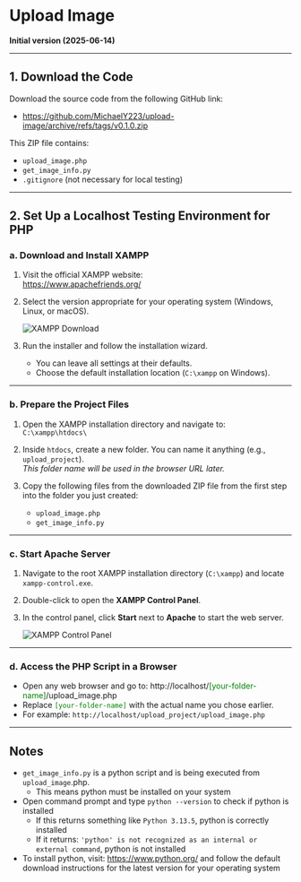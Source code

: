 # Upload Image

**Initial version (2025-06-14)**

---

## 1. Download the Code

Download the source code from the following GitHub link:

- https://github.com/MichaelY223/upload-image/archive/refs/tags/v0.1.0.zip

This ZIP file contains:

- `upload_image.php`
- `get_image_info.py`
- `.gitignore` (not necessary for local testing)

---

## 2. Set Up a Localhost Testing Environment for PHP

### a. Download and Install XAMPP

1. Visit the official XAMPP website:  
   https://www.apachefriends.org/

2. Select the version appropriate for your operating system (Windows, Linux, or macOS).

   ![XAMPP Download](image.png)

3. Run the installer and follow the installation wizard.
   - You can leave all settings at their defaults.
   - Choose the default installation location (`C:\xampp` on Windows).

---

### b. Prepare the Project Files

1. Open the XAMPP installation directory and navigate to:  
   `C:\xampp\htdocs\`

2. Inside `htdocs`, create a new folder. You can name it anything (e.g., `upload_project`).  
   _This folder name will be used in the browser URL later._

3. Copy the following files from the downloaded ZIP file from the first step into the folder you just created:
   - `upload_image.php`
   - `get_image_info.py`

---

### c. Start Apache Server

1. Navigate to the root XAMPP installation directory (`C:\xampp`) and locate `xampp-control.exe`.
2. Double-click to open the **XAMPP Control Panel**.
3. In the control panel, click **Start** next to **Apache** to start the web server.

   ![XAMPP Control Panel](image-1.png)

---

### d. Access the PHP Script in a Browser

- Open any web browser and go to: ht<span>tp://</span>localhost/<span style="color: green">[your-folder-name]</span>/upload_image.php
- Replace <code><span style="color: green">[your-folder-name]</span></code> with the actual name you chose earlier.
- For example: `http://localhost/upload_project/upload_image.php`

---

## Notes

- `get_image_info.py` is a python script and is being executed from `upload_image`.php.
  - This means python must be installed on your system
- Open command prompt and type `python --version` to check if python is installed
  - If this returns something like `Python 3.13.5`, python is correctly installed
  - If it returns: `'python' is not recognized as an internal or external command`, python is not installed
- To install python, visit: https://www.python.org/ and follow the default download instructions for the latest version for your operating system
